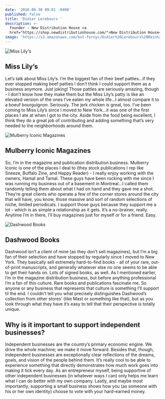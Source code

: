 ```yaml
---
date: '2016-06-30 09:01 -0400'
published: false
title: 'Didier Lerebours '
description: >-
  founder - New Distribution House <a
  href="https://shop.newdistributionhouse.com/">New Distribution House</a>
image: 'https://s3.amazonaws.com/bst-fornyc/Didier%20Lerebours%20Main%20Portrait.jpg'
---
```

![Miss Lily's](https://s3.amazonaws.com/bst-fornyc/Didier%20Lerebours%20Miss%20Lily's.jpg)
## Miss Lily’s

Let’s talk about Miss Lily’s. I’m the biggest fan of their beef patties...if they ever stopped making beef patties I don’t think I could support them as a business anymore. Just joking! Those patties are seriously amazing, though - I don’t know how they make them but the Miss Lily’s patty is like an elevated version of the ones I’ve eaten my whole life...I almost compare it to a boeuf bourguignon. Seriously. The jerk chicken is great, too. I’ve been coming to Miss Lily’s since I moved to New York...it was one of the first places I ate at when I got to the city. Aside from the food being excellent, I think they do a great job of contributing and adding something that’s very needed to the neighborhoods around them.

![Mulberry Iconic Magazines](https://s3.amazonaws.com/bst-fornyc/Didier%20Lerebours%20Mulberry%20Iconic%20Magazines.jpg)
## Mulberry Iconic Magazines

So, I’m in the magazine and publication distribution business. Mulberry Iconic is one of the places I deal to (they stock publications I rep like Sneeze, Buffalo Zine, and Happy Reader) - I really enjoy working with the owners, Hamal and Tamal. These guys have been rocking with me since I was running my business out of a basement in Montreal...I called them randomly telling them about what I had on hand and they gave me a shot. They’re great clients who operate a few of the corner stores around the city that will have, you know, those massive and sort of random selections of niche, limited periodicals. I support those guys because they support me a lot - which is as simple a relationship as it gets. It’s a no-brainer, really. Anytime I’m in there, I’ll buy magazines just for myself or for a friend. Easy.

![Dashwood Books](https://s3.amazonaws.com/bst-fornyc/Didier%20Lerebours%20Dashwood%20Books.jpg)
## Dashwood Books

Dashwood isn’t a client of mine (as they don’t sell magazines), but I’m a big fan of their selection and have stopped by regularly since I moved to New York. They basically sell extremely hard-to-find books - all of your rare, out-of-print manuscripts, and generally whatever else no one seems to be able to get their hands on. Lots of signed books, as well. As I mentioned earlier, I’m in the magazine distribution business, but before anything professional I’m a fan of this culture. Rare books and publications fascinate me. So anyone or any business that represents that culture is something I’ll support til the end. I couldn’t tell you what precisely distinguishes Dashwood’s collection from other stores’ (like Mast or something like that), but as you look through what they have it’s easy to tell that their perspective is totally unique.

## Why is it important to support independent businesses?

Independent businesses are the country’s primary economic engine. We drive the whole machine; we make it move forward. Besides that, though, independent businesses are exceptionally clear reflections of the dreams, goals, and vision of the people behind them. It’s really cool to be able to experience something that directly demonstrates how much work goes into making it tick every day. As an entrepreneur myself, being supportive of other independent businesses (in whatever ways I can) only helps me learn what I can do better with my own company. Lastly, and maybe most importantly, supporting a small business shows how you (as someone with his or her own identity) choose to vote with your hard-earned money. 
